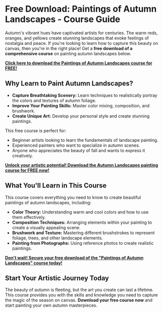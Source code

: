 # Free Download: Paintings of Autumn Landscapes - Course Guide

Autumn's vibrant hues have captivated artists for centuries. The warm reds, oranges, and yellows create stunning landscapes that evoke feelings of nostalgia and peace. If you're looking to learn how to capture this beauty on canvas, then you're in the right place! Get a **free download of a comprehensive course** on painting autumn landscapes below.

[**Click here to download the Paintings of Autumn Landscapes course for FREE!**](https://udemywork.com/paintings-of-autumn-landscapes)

## Why Learn to Paint Autumn Landscapes?

*   **Capture Breathtaking Scenery:** Learn techniques to realistically portray the colors and textures of autumn foliage.
*   **Improve Your Painting Skills:** Master color mixing, composition, and brushwork.
*   **Create Unique Art:** Develop your personal style and create stunning paintings.

This free course is perfect for:

*   Beginner artists looking to learn the fundamentals of landscape painting.
*   Experienced painters who want to specialize in autumn scenes.
*   Anyone who appreciates the beauty of fall and wants to express it creatively.

[**Unlock your artistic potential! Download the Autumn Landscapes painting course for FREE now!**](https://udemywork.com/paintings-of-autumn-landscapes)

## What You'll Learn in This Course

This course covers everything you need to know to create beautiful paintings of autumn landscapes, including:

*   **Color Theory:** Understanding warm and cool colors and how to use them effectively.
*   **Composition Techniques:** Arranging elements within your painting to create a visually appealing scene.
*   **Brushwork and Texture:** Mastering different brushstrokes to represent foliage, trees, and other landscape elements.
*   **Painting from Photographs:** Using reference photos to create realistic paintings.

[**Don't wait! Secure your free download of the "Paintings of Autumn Landscapes" course today!**](https://udemywork.com/paintings-of-autumn-landscapes)

## Start Your Artistic Journey Today

The beauty of autumn is fleeting, but the art you create can last a lifetime. This course provides you with the skills and knowledge you need to capture the magic of the season on canvas. **Download your free course now** and start painting your own autumn masterpieces.
